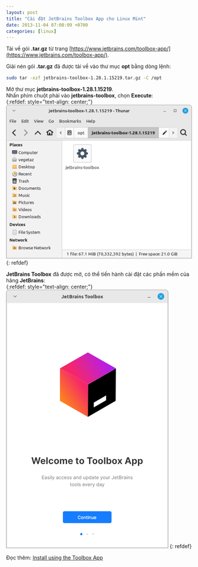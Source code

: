 ```yaml
---
layout: post
title: "Cài đặt JetBrains Toolbox App cho Linux Mint"
date: 2013-11-04 07:08:09 +0700
categories: [linux]
---
```


Tải về gói **.tar.gz** từ trang [https://www.jetbrains.com/toolbox-app/](https://www.jetbrains.com/toolbox-app/).  

Giải nén gói **.tar.gz** đã được tải về  vào thư mục **opt** bằng dòng lệnh:  
```bash
sudo tar -xzf jetbrains-toolbox-1.28.1.15219.tar.gz -C /opt
```  

Mở thư mục **jetbrains-toolbox-1.28.1.15219**.  
Nhấn phím chuột phải vào **jetbrains-toolbox**, chọn **Execute**:  
{:refdef: style="text-align: center;"}
![jetbrains-toolbox](/static/img/posts/jetbrains-toolbox/Excute-jetbrains-toolboxe.png)
{: refdef}  

**JetBrains Toolbox** đã được mở, có thể tiến hành cài đặt các phần mềm của hãng **JetBrains**:  
{:refdef: style="text-align: center;"}
![JetBrains Toolbox](/static/img/posts/jetbrains-toolbox/JetBrains-Toolbox.png)
{: refdef}  

Đọc thêm: [Install using the Toolbox App](https://www.jetbrains.com/help/idea/installation-guide.html#toolbox)  
